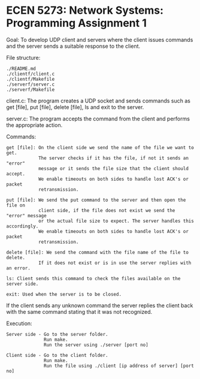 # ECEN 5273: Network Systems: Programming Assignment 1 #

Goal: To develop UDP client and servers where the client issues commands
      and the server sends a suitable response to the client.

File structure:
```
./README.md
./clientf/client.c
./clientf/Makefile
./serverf/server.c
./serverf/Makefile
```

client.c: The program creates a UDP socket and sends commands such as get [file],
          put [file], delete [file], ls and exit to the server.

server.c: The program accepts the command from the client and performs the
          appropriate action.

Commands:
```
get [file]: On the client side we send the name of the file we want to get.
            The server checks if it has the file, if not it sends an "error"
            message or it sends the file size that the client should accept.
            We enable timeouts on both sides to handle lost ACK's or packet
            retransmission.

put [file]: We send the put command to the server and then open the file on
            client side, if the file does not exist we send the "error" message
            or the actual file size to expect. The server handles this accordingly.
            We enable timeouts on both sides to handle lost ACK's or packet
            retransmission.

delete [file]: We send the command with the file name of the file to delete.
            If it does not exist or is in use the server replies with an error.

ls: Client sends this command to check the files available on the server side.

exit: Used when the server is to be closed.
```

If the client sends any unknown command the server replies the client back with
the same command stating that it was not recognized.

Execution:
```
Server side - Go to the server folder.
              Run make.
              Run the server using ./server [port no]

Client side - Go to the client folder.
              Run make.
              Run the file using ./client [ip address of server] [port no]
```
